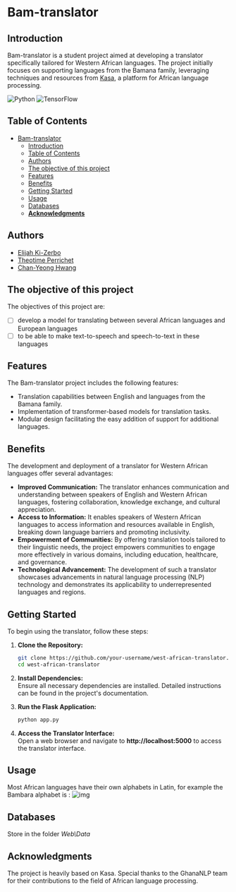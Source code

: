 # Bam-translator

## Introduction

Bam-translator is a student project aimed at developing a translator specifically tailored for Western African languages. The project initially focuses on supporting languages from the Bamana family, leveraging techniques and resources from [Kasa](https://github.com/GhanaNLP/kasa), a platform for African language processing.

![Python](https://img.shields.io/badge/python-3670A0?style=for-the-badge&logo=python&logoColor=ffdd54) ![TensorFlow](https://img.shields.io/badge/TensorFlow-%23FF6F00.svg?style=for-the-badge&logo=TensorFlow&logoColor=white)

## Table of Contents

- [Bam-translator](#bam-translator)
  - [Introduction](#introduction)
  - [Table of Contents](#table-of-contents)
  - [Authors](#authors)
  - [The objective of this project](#the-objective-of-this-project)
  - [Features](#features)
  - [Benefits](#benefits)
  - [Getting Started](#getting-started)
  - [Usage](#usage)
  - [Databases](#databases)
  - [**Acknowledgments**](#acknowledgments)

## Authors

- [Elijah Ki-Zerbo](https://github.com/Waranika)
- [Theotime Perrichet](https://github.com/TheoTime0)
- [Chan-Yeong Hwang]()

## The objective of this project

The objectives of this project are:

- [ ] develop a model for translating between several African languages and European languages
- [ ] to be able to make text-to-speech and speech-to-text in these languages

## Features

The Bam-translator project includes the following features:

- Translation capabilities between English and languages from the Bamana family.
- Implementation of transformer-based models for translation tasks.
- Modular design facilitating the easy addition of support for additional languages.

## Benefits

The development and deployment of a translator for Western African languages offer several advantages:

- **Improved Communication:** The translator enhances communication and understanding between speakers of English and Western African languages, fostering collaboration, knowledge exchange, and cultural appreciation.
- **Access to Information:** It enables speakers of Western African languages to access information and resources available in English, breaking down language barriers and promoting inclusivity.
- **Empowerment of Communities:** By offering translation tools tailored to their linguistic needs, the project empowers communities to engage more effectively in various domains, including education, healthcare, and governance.
- **Technological Advancement:** The development of such a translator showcases advancements in natural language processing (NLP) technology and demonstrates its applicability to underrepresented languages and regions.

## Getting Started

To begin using the translator, follow these steps:

1. **Clone the Repository:**

   ```bash
   git clone https://github.com/your-username/west-african-translator.git
   cd west-african-translator
   ```

2. **Install Dependencies:**  
   Ensure all necessary dependencies are installed. Detailed instructions can be found in the project's documentation.

3. **Run the Flask Application:**

   ```bash
   python app.py
   ```

4. **Access the Translator Interface:**  
   Open a web browser and navigate to **http://localhost:5000** to access the translator interface.

## Usage

Most African languages have their own alphabets in Latin, for example the Bambara alphabet is :
![img](https://www.omniglot.com/images/writing/bambara.gif)

## Databases

Store in the folder *Web\Data*


## **Acknowledgments**

The project is heavily based on Kasa.
Special thanks to the GhanaNLP team for their contributions to the field of African language processing.
